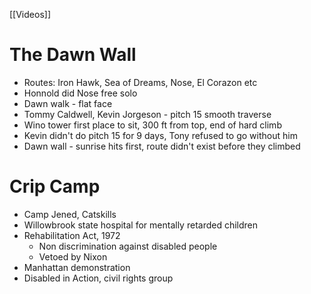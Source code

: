 [[Videos]]
# The Dawn Wall
- Routes: Iron Hawk, Sea of Dreams, Nose, El Corazon  etc
- Honnold did Nose free solo
- Dawn walk - flat face
- Tommy Caldwell, Kevin Jorgeson - pitch 15 smooth traverse
- Wino tower first place to sit, 300 ft from top, end of hard climb
- Kevin didn't do pitch 15 for 9 days, Tony refused to go without him
- Dawn wall - sunrise hits first, route didn't exist before they climbed

# Crip Camp
- Camp Jened, Catskills
- Willowbrook state hospital for mentally retarded children
- Rehabilitation Act, 1972
	- Non discrimination against disabled people
	- Vetoed by Nixon
- Manhattan demonstration
- Disabled in Action, civil rights group